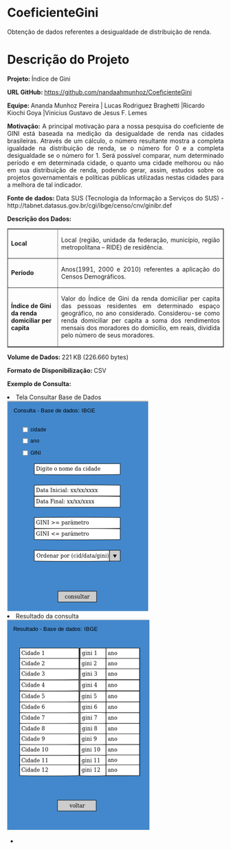 # CoeficienteGini
Obtenção de dados referentes a desigualdade de distribuição de renda. 

<h1> <b> Descrição do Projeto  </b> </h1>

<b> Projeto: </b>  Índice de Gini

<b> URL GitHub: </b>  https://github.com/nandaahmunhoz/CoeficienteGini

<b> Equipe: </b>Ananda Munhoz Pereira | Lucas Rodriguez Braghetti |Ricardo Kiochi Goya |Vinicius Gustavo de Jesus F. Lemes 

<p align="justify"> <b>Motivação:</b> A principal motivação para a nossa pesquisa do coeficiente de GINI está baseada na medição da desigualdade de renda nas cidades brasileiras. Através de um cálculo, o número resultante mostra a completa igualdade na distribuição de renda, se o número for 0 e a completa desigualdade se o número for 1.
Será possível comparar, num determinado período e em determinada cidade, o quanto uma cidade melhorou ou não em sua distribuição de renda, podendo gerar, assim, estudos sobre os projetos governamentais e políticas públicas utilizadas nestas cidades para a melhora de tal indicador. </p>

<p align="justify"> <b>Fonte de dados: </b>  Data SUS (Tecnologia da Informação a Serviços do SUS) - http://tabnet.datasus.gov.br/cgi/ibge/censo/cnv/ginibr.def </p>

<b>Descrição dos Dados: </b>
<table border="1">
<tr>
<td><b>Local</b></td>
<td> <p align="justify"> Local (região, unidade da federação, município, região metropolitana – RIDE) de residência. </p> </td>
</tr>
<tr>
<td><b>Período</b></td>
<td> <p align="justify"> Anos(1991, 2000 e 2010) referentes a aplicação do Censos Demográficos.  </p> </td>
</tr>
<tr>
<td><b>Índice de Gini da renda domiciliar per capita </b></td>
<td> <p align="justify"> Valor do Índice de Gini da renda domiciliar per capita das pessoas residentes em determinado espaço geográfico, no ano considerado. Considerou-se como renda domiciliar per capita a soma dos rendimentos mensais dos moradores do domicílio, em reais, dividida pelo número de seus moradores. </p> </td>
</tr>
</table>

<b>Volume de Dados: </b> 221 KB (226.660 bytes)

<b>Formato de Disponibilização: </b>CSV

<b>Exemplo de Consulta:</b>

<li>Tela Consultar Base de Dados</li>
<img src="https://github.com/nandaahmunhoz/CoeficienteGini/blob/master/pencil1.png"/>
<li>Resultado da consulta</li>
<img src="https://github.com/nandaahmunhoz/CoeficienteGini/blob/master/pencil2.png"/>







-

